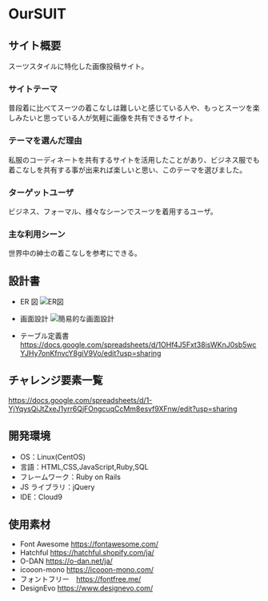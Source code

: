 # OurSUIT

## サイト概要

スーツスタイルに特化した画像投稿サイト。

### サイトテーマ

普段着に比べてスーツの着こなしは難しいと感じている人や、もっとスーツを楽しみたいと思っている人が気軽に画像を共有できるサイト。

### テーマを選んだ理由

私服のコーディネートを共有するサイトを活用したことがあり、ビジネス服でも着こなしを共有する事が出来れば楽しいと思い、このテーマを選びました。

### ターゲットユーザ

ビジネス、フォーマル、様々なシーンでスーツを着用するユーザ。

### 主な利用シーン

世界中の紳士の着こなしを参考にできる。

## 設計書

- ER 図
  ![ER図](2021-05-01-15-23-56.png)

- 画面設計
  ![簡易的な画面設計](2021-05-01-15-30-38.png)

- テーブル定義書
  https://docs.google.com/spreadsheets/d/1OHf4J5Fxt38isWKnJ0sb5wcYJHy7onKfnvcY8giV9Vo/edit?usp=sharing

## チャレンジ要素一覧

https://docs.google.com/spreadsheets/d/1-YjYqysQiJtZxeJ1yrr6QjFOngcuqCcMm8esvf9XFnw/edit?usp=sharing

## 開発環境

- OS：Linux(CentOS)
- 言語：HTML,CSS,JavaScript,Ruby,SQL
- フレームワーク：Ruby on Rails
- JS ライブラリ：jQuery
- IDE：Cloud9

## 使用素材

- Font Awesome https://fontawesome.com/
- Hatchful https://hatchful.shopify.com/ja/
- O-DAN https://o-dan.net/ja/
- icooon-mono https://icooon-mono.com/
- フォントフリー　https://fontfree.me/
- DesignEvo https://www.designevo.com/
